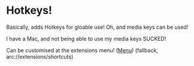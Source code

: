 # Hotkeys!
Basically, adds Hotkeys for gloable use! Oh, and media keys can be used!


I have a Mac, and not being able to use my media keys SUCKED!

Can be customised at the extensions menu! ([Menu](arc://extensions/shortcuts)) (fallback, arc://extensions/shortcuts)
